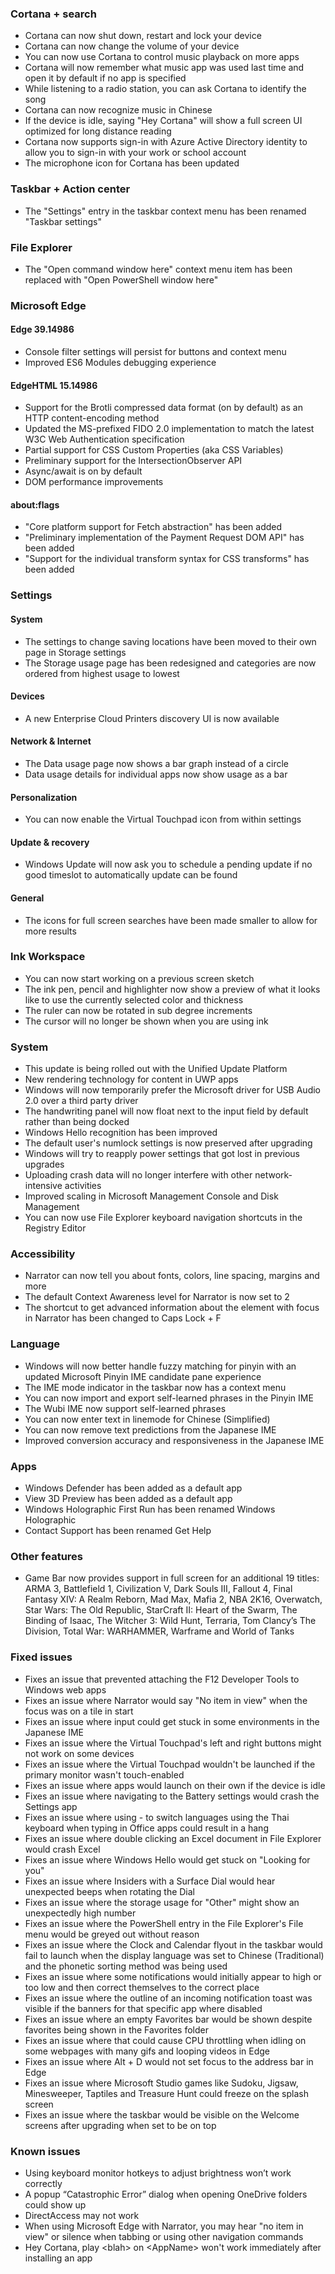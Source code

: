 ### Cortana + search
- Cortana can now shut down, restart and lock your device
- Cortana can now change the volume of your device
- You can now use Cortana to control music playback on more apps
- Cortana will now remember what music app was used last time and open it by default if no app is specified
- While listening to a radio station, you can ask Cortana to identify the song
- Cortana can now recognize music in Chinese
- If the device is idle, saying "Hey Cortana" will show a full screen UI optimized for long distance reading
- Cortana now supports sign-in with Azure Active Directory identity to allow you to sign-in with your work or school account
- The microphone icon for Cortana has been updated

### Taskbar + Action center
- The "Settings" entry in the taskbar context menu has been renamed "Taskbar settings"

### File Explorer
- The "Open command window here" context menu item has been replaced with "Open PowerShell window here"

### Microsoft Edge
#### Edge 39.14986
- Console filter settings will persist for buttons and context menu
- Improved ES6 Modules debugging experience

#### EdgeHTML 15.14986
- Support for the Brotli compressed data format (on by default) as an HTTP content-encoding method
- Updated the MS-prefixed FIDO 2.0 implementation to match the latest W3C Web Authentication specification
- Partial support for CSS Custom Properties (aka CSS Variables)
- Preliminary support for the IntersectionObserver API
- Async/await is on by default
- DOM performance improvements

#### about:flags
- "Core platform support for Fetch abstraction" has been added
- "Preliminary implementation of the Payment Request DOM API" has been added
- "Support for the individual transform syntax for CSS transforms" has been added

### Settings
#### System
- The settings to change saving locations have been moved to their own page in Storage settings
- The Storage usage page has been redesigned and categories are now ordered from highest usage to lowest

#### Devices
- A new Enterprise Cloud Printers discovery UI is now available

#### Network & Internet
- The Data usage page now shows a bar graph instead of a circle
- Data usage details for individual apps now show usage as a bar

#### Personalization
- You can now enable the Virtual Touchpad icon from within settings

#### Update & recovery
- Windows Update will now ask you to schedule a pending update if no good timeslot to automatically update can be found

#### General
- The icons for full screen searches have been made smaller to allow for more results

### Ink Workspace
- You can now start working on a previous screen sketch
- The ink pen, pencil and highlighter now show a preview of what it looks like to use the currently selected color and thickness
- The ruler can now be rotated in sub degree increments
- The cursor will no longer be shown when you are using ink

### System
- This update is being rolled out with the Unified Update Platform
- New rendering technology for content in UWP apps
- Windows will now temporarily prefer the Microsoft driver for USB Audio 2.0 over a third party driver
- The handwriting panel will now float next to the input field by default rather than being docked
- Windows Hello recognition has been improved
- The default user's numlock settings is now preserved after upgrading
- Windows will try to reapply power settings that got lost in previous upgrades
- Uploading crash data will no longer interfere with other network-intensive activities
- Improved scaling in Microsoft Management Console and Disk Management
- You can now use File Explorer keyboard navigation shortcuts in the Registry Editor

### Accessibility
- Narrator can now tell you about fonts, colors, line spacing, margins and more
- The default Context Awareness level for Narrator is now set to 2
- The shortcut to get advanced information about the element with focus in Narrator has been changed to Caps Lock + F

### Language
- Windows will now better handle fuzzy matching for pinyin with an updated Microsoft Pinyin IME candidate pane experience
- The IME mode indicator in the taskbar now has a context menu
- You can now import and export self-learned phrases in the Pinyin IME
- The Wubi IME now support self-learned phrases
- You can now enter text in linemode for Chinese (Simplified)
- You can now remove text predictions from the Japanese IME
- Improved conversion accuracy and responsiveness in the Japanese IME

### Apps
- Windows Defender has been added as a default app
- View 3D Preview has been added as a default app
- Windows Holographic First Run has been renamed Windows Holographic
- Contact Support has been renamed Get Help

### Other features
- Game Bar now provides support in full screen for an additional 19 titles: ARMA 3, Battlefield 1, Civilization V, Dark Souls III, Fallout 4, Final Fantasy XIV: A Realm Reborn, Mad Max, Mafia 2, NBA 2K16, Overwatch, Star Wars: The Old Republic, StarCraft II: Heart of the Swarm, The Binding of Isaac, The Witcher 3: Wild Hunt, Terraria, Tom Clancy’s The Division, Total War: WARHAMMER, Warframe and World of Tanks

### Fixed issues
- Fixes an issue that prevented attaching the F12 Developer Tools to Windows web apps
- Fixes an issue where Narrator would say "No item in view" when the focus was on a tile in start
- Fixes an issue where input could get stuck in some environments in the Japanese IME
- Fixes an issue where the Virtual Touchpad's left and right buttons might not work on some devices
- Fixes an issue where the Virtual Touchpad wouldn't be launched if the primary monitor wasn't touch-enabled
- Fixes an issue where apps would launch on their own if the device is idle
- Fixes an issue where navigating to the Battery settings would crash the Settings app
- Fixes an issue where using - to switch languages using the Thai keyboard when typing in Office apps could result in a hang
- Fixes an issue where double clicking an Excel document in File Explorer would crash Excel
- Fixes an issue where Windows Hello would get stuck on "Looking for you"
- Fixes an issue where Insiders with a Surface Dial would hear unexpected beeps when rotating the Dial
- Fixes an issue where the storage usage for "Other" might show an unexpectedly high number
- Fixes an issue where the PowerShell entry in the File Explorer's File menu would be greyed out without reason
- Fixes an issue where the Clock and Calendar flyout in the taskbar would fail to launch when the display language was set to Chinese (Traditional) and the phonetic sorting method was being used
- Fixes an issue where some notifications would initially appear to high or too low and then correct themselves to the correct place
- Fixes an issue where the outline of an incoming notification toast was visible if the banners for that specific app where disabled
- Fixes an issue where an empty Favorites bar would be shown despite favorites being shown in the Favorites folder
- Fixes an issue where that could cause CPU throttling when idling on some webpages with many gifs and looping videos in Edge
- Fixes an issue where Alt + D would not set focus to the address bar in Edge
- Fixes an issue where Microsoft Studio games like Sudoku, Jigsaw, Minesweeper, Taptiles and Treasure Hunt could freeze on the splash screen
- Fixes an issue where the taskbar would be visible on the Welcome screens after upgrading when set to be on top

### Known issues
- Using keyboard monitor hotkeys to adjust brightness won’t work correctly
- A popup “Catastrophic Error” dialog when opening OneDrive folders could show up
- DirectAccess may not work
- When using Microsoft Edge with Narrator, you may hear "no item in view" or silence when tabbing or using other navigation commands
- Hey Cortana, play &lt;blah&gt; on &lt;AppName&gt; won't work immediately after installing an app